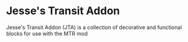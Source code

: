 # Jesse's Transit Addon
Jesse's Transit Addon (JTA) is a collection of decorative and functional blocks for use with the MTR mod
